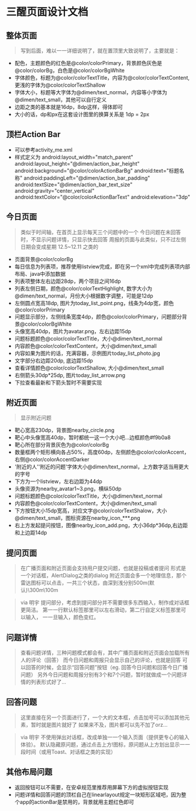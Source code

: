 # 三醒页面设计文档

## 整体页面
> 写到后面，难以一一详细说明了，就在置顶里大致说明了，主要就是：

* 配色，主题颜色的红色是@color/colorPrimary，背景颜色灰色是@color/colorBg，白色是@color/colorBgWhite
* 字体颜色，标题为@color/colorTextTitle，内容为@color/colorTextContent,更浅的字体为@color/colorTextShallow
* 字体大小，标题等大字体为@dimen/text_normal，内容等小字体为@dimen/text_small，其他可以自行定义
* 边距之类的基本就是16dp，8dp这样，得体即可
* 大小的话，dp和px在这套设计图里的换算关系是 1dp = 2px

## 顶栏Action Bar
* 可以参考activity_me.xml
* 样式定义为
    android:layout_width="match_parent"
    android:layout_height="@dimen/action_bar_height"
    android:background="@color/colorActionBarBg"
    android:text="标题名称"
    android:paddingLeft="@dimen/action_bar_padding"
    android:textSize="@dimen/action_bar_text_size"
    android:gravity="center_vertical"
    android:textColor="@color/colorActionBarText"
    android:elevation="3dp"


## 今日页面
> 类似于时间轴，在首页上显示每天三个问题中的一个
今日问题在未回答时，不显示问题详情，只显示快去回答
周报的页面与此类似，只不过左侧日期会变成星期 12.5~12.11 之类的

* 页面背景@color/colorBg
* 每日信息为列表项，推荐使用listview完成，即在另一个xml中完成列表项内部布局、java中添加数据
* 列表项整体左右边距28dp，两个项目之间16dp
* 列表左侧日期，颜色@color/colorTextHighlight, 数字大小为@dimen/text_normal，月份大小根据数字调整，可能是12dp
* 左侧圆点宽高18dp, 图片为today_list_point.png，线条为4dp宽，颜色@color/colorPrimary
* 问题显示部分，左侧线条宽度4dp，颜色@color/colorPrimary，问题部分背景@color/colorBgWhite
* 头像宽高40dp，图片为avatar.png，左右边距15dp
* 问题标题颜色@color/colorTextTitle，大小@dimen/text_normal
* 内容颜色@color/colorTextContent，大小@dimen/text_small
* 内容如果为图片的话，充满容器，示例图片today_list_photo.jpg
* 文字部分右边距20dp, 底边距15dp
* 查看详情颜色@color/colorTextShallow, 大小@dimen/text_small
* 右侧箭头30dp*25dp, 图片today_list_arrow.png
* 下拉查看最新和下箭头暂时不需要实现


## 附近页面
> 显示附近问题

* 靶心宽高230dp，背景图nearby_circle.png
* 靶心中头像宽高40dp，暂时都统一这一个大小吧...边框颜色#f9b0a8
* 靶心所在部分背景灰色为@color/colorBg
* 数量框两个矩形横向各占50%，高度60dp，左侧颜色@color/colorAccent，右侧@color/colorAccentDarker
* '附近的人''附近的问题'字体大小@dimen/text_normal，上方数字适当用更大的字号
* 下方为一个listview，左右边距为44dp
* 头像资源为nearby_avatar1~3.png，横纵50dp
* 问题标题颜色@color/colorTextTitle，大小@dimen/text_normal
* 内容颜色@color/colorTextContent，大小@dimen/text_small
* 下方按钮大小15dp宽高，对应文字@color/colorTextShalow，大小@dimen/text_small，图标资源在nearby_icon_***.png
* 右上方发起提问按钮，图像nearby_icon_add.png，大小36dp*36dp,右边距和上边距14dp

## 提问页面
> 在广播页面和附近页面会支持用户提交问题，也就是投稿或者提问
形式是一个对话框，AlertDialog之类的dialog
附近页面会多一个地理信息，那个雷达图标可以点击，一共三个状态，由深到浅分别500m(默认)\300m\100m

> via 明宇
提问部分，考虑到提问部分并不需要很多东西输入，制作成对话框更简洁。
第⼀一行默认标签那里可以左右滑动，第二行自定义标签那里可以输入，
⼀一旦输入，颜色变红。

## 问题详情
> 查看问题详情，三种问题模式都会有，其中广播页面和附近页面会加载所有人的评论（回答）
而今日问题和周报只会显示自己的评论，也就是回答
可以回答的时候，会显示“回答问题”按钮（eg. 回答今日问题和回答今日广播问题）
另外今日问题和周报分别有3个和7个问题，暂时就做成一个问题详情的列表形式好了...

## 回答问题
> 这里直接在另一个页面进行了，一个大的文本框，点击加号可以添加其他元素，暂时就是图片就好了
如果来不及，图片都可以先不加了orz...

> via 明宇
不使用弹出对话框，改成单独⼀一个输入页面（提供更专心的输入体验）。
默认隐藏原问题，通过点击上方!图标，原问题从上方划出显示⼀一段时间（或用Toast、对话框之类的实现）

## 其他布局问题
* 返回按钮可以不需要，在安卓规范里推荐用屏幕下方的虚拟按钮实现
* 问题详情和回答问题的顶栏自己在linearlayout规定一块矩形区域吧，因为整个app的actionBar是禁用的，背景就用主题红色即可


